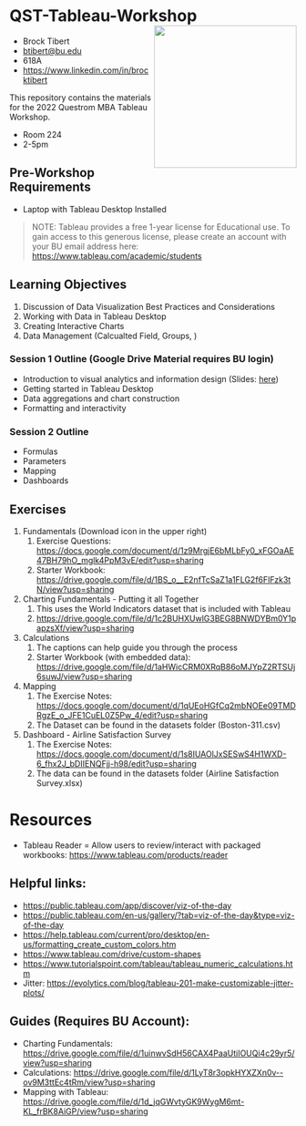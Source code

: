 # QST-Tableau-Workshop  <img src="https://tas.businesshub.london/wp-content/uploads/2021/02/tableau-integration-logo.png" width = "250" height = "250" align="right" />

- Brock Tibert    
- btibert@bu.edu    
- 618A   
- https://www.linkedin.com/in/brocktibert   

This repository contains the materials for the 2022 Questrom MBA Tableau Workshop.

- Room 224
- 2-5pm

## Pre-Workshop Requirements

- Laptop with Tableau Desktop Installed

> NOTE:  Tableau provides a free 1-year license for Educational use.  To gain access to this generous license, please create an account with your BU email address here: https://www.tableau.com/academic/students

## Learning Objectives

1.  Discussion of Data Visualization Best Practices and Considerations
2.  Working with Data in Tableau Desktop
3.  Creating Interactive Charts
4.  Data Management (Calcualted Field, Groups, )



### Session 1 Outline (Google Drive Material requires BU login)

- Introduction to visual analytics and information design (Slides: [here](https://docs.google.com/presentation/d/1y0iQrgUQ8A8h_c-Sm38U3NOzR5W5DY9SVV8JpgK5UGg/edit?usp=sharing))
- Getting started in Tableau Desktop
- Data aggregations and chart construction
- Formatting and interactivity


### Session 2 Outline

- Formulas
- Parameters
- Mapping
- Dashboards


## Exercises

1.  Fundamentals (Download icon in the upper right)
    1.  Exercise Questions: https://docs.google.com/document/d/1z9MrgjE6bMLbFy0_xFGOaAE47BH79hO_mglk4PpM3vE/edit?usp=sharing
    2.  Starter Workbook: https://drive.google.com/file/d/1BS_o__E2nfTcSaZ1a1FLG2f6FIFzk3tN/view?usp=sharing
2.  Charting Fundamentals - Putting it all Together
    1.  This uses the World Indicators dataset that is included with Tableau
    2.  https://drive.google.com/file/d/1c2BUHXUwlG3BEG8BNWDYBm0Y1papzsXf/view?usp=sharing
3.  Calculations
    1.  The captions can help guide you through the process
    2.  Starter Workbook (with embedded data): https://drive.google.com/file/d/1aHWicCRM0XRqB86oMJYpZ2RTSUj6suwJ/view?usp=sharing
4.  Mapping
    1.  The Exercise Notes:  https://docs.google.com/document/d/1qUEoHGfCq2mbNOEe09TMDRgzE_o_JFE1CuEL0Z5Pw_4/edit?usp=sharing
    2.  The Dataset can be found in the datasets folder (Boston-311.csv)
5.  Dashboard - Airline Satisfaction Survey
    1.  The Exercise Notes:  https://docs.google.com/document/d/1s8IUAOlJxSESwS4H1WXD-6_fhx2J_bDIIENQFjj-h98/edit?usp=sharing
    2.  The data can be found in the datasets folder (Airline Satisfaction Survey.xlsx)

# Resources

- Tableau Reader = Allow users to review/interact with packaged workbooks: https://www.tableau.com/products/reader

## Helpful links:

- https://public.tableau.com/app/discover/viz-of-the-day
- https://public.tableau.com/en-us/gallery/?tab=viz-of-the-day&type=viz-of-the-day
- https://help.tableau.com/current/pro/desktop/en-us/formatting_create_custom_colors.htm
- https://www.tableau.com/drive/custom-shapes
- https://www.tutorialspoint.com/tableau/tableau_numeric_calculations.htm
- Jitter: https://evolytics.com/blog/tableau-201-make-customizable-jitter-plots/

## Guides (Requires BU Account):

- Charting Fundamentals: https://drive.google.com/file/d/1uinwvSdH56CAX4PaaUtiIOUQi4c29yr5/view?usp=sharing
- Calculations: https://drive.google.com/file/d/1LyT8r3opkHYXZXn0v--ov9M3ttEc4tRm/view?usp=sharing
- Mapping with Tableau: https://drive.google.com/file/d/1d_jqGWvtyGK9WygM6mt-KL_frBK8AiGP/view?usp=sharing
